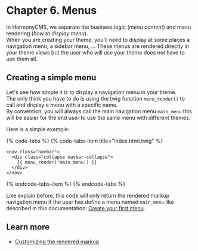 # Chapter 6. Menus

In HarmonyCMS, we separate the business logic \(_menu content_\) and menu rendering \(_how to display menu_\).  
When you are creating your theme, you'll need to display at some places a navigation menu, a sidebar menu, ... These menus are rendered directly in your theme views but the user who will use your theme does not have to use them all.

## Creating a simple menu

Let's see how simple it is to display a navigation menu in your theme.  
The only think you have to do is using the twig function `menu_render()` to call and display a menu with a specific name.  
By convention, you will always call the main navigation menu `main_menu` this will be easier for the end user to use the same menu with different themes.

Here is a simple example:

{% code-tabs %}
{% code-tabs-item title="index.html.twig" %}
```markup
<nav class="navbar">
  <div class="collapse navbar-collapse">
    {{ menu_render('main_menu') }}    
  </div>
</nav>
```
{% endcode-tabs-item %}
{% endcode-tabs %}

Like explain before, this code will only return the rendered markup navigation menu if the user has define a menu named `main_menu` like described in this documentation: [Create your first menu](../../menu/create-your-first-menu.md).

## Learn more

* [Customizing the rendered markup](../../menu/rendering-menus.md#customizing-the-rendered-markup)

